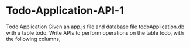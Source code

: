 # Todo-Application-API-1
Todo Application Given an app.js file and database file todoApplication.db with a table todo.  Write APIs to perform operations on the table todo, with the following columns,
